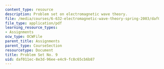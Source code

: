 ```yaml
---
content_type: resource
description: Problem set on electromagnetic wave theory.
file: /media/courses/6-632-electromagnetic-wave-theory-spring-2003/daf011ec8e3d96eee4c9fc8c65cb6b87_ps9.pdf
file_type: application/pdf
learning_resource_types:
- Assignments
ocw_type: OCWFile
parent_title: Assignments
parent_type: CourseSection
resourcetype: Document
title: Problem Set No. 9
uid: daf011ec-8e3d-96ee-e4c9-fc8c65cb6b87
---
```

